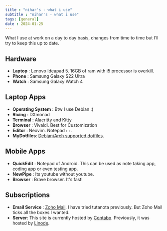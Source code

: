 ```yaml
---
title : "nihar's - what i use"
subtitle : "nihar's - what i use"
tags: [general]
date : 2024-01-25
---
```

            
What I use at work on a day to day basis, changes from time to time but I’ll try to keep this up to date.

## Hardware
* **Laptop**    :   Lenovo Ideapad 5. 16GB of ram with i5 processor is overkill.
* **Phone** :   Samsung Galaxy S22 Ultra
* **Watch** :   Samsung Galaxy Watch 4

## Laptop Apps
* **Operating System**  :   Btw I use Debian :) 
* **Ricing**    :   DXmonad
* **Terminal**  :   Alacritty and Kitty
* **Browser**   :   Vivaldi. Best for Customization 
* **Editor**    :   Neovim. Notepad++.
* **MyDotfiles**:   [Debian/Arch supported dotfiles](https://gitlab.com/niharokz/dotfile).

## Mobile Apps
* **QuickEdit** :   Notepad of Android. This can be used as note taking app, coding app or even testing app.
* **NewPipe**   :   Its youtube without youtube.
* **Browser**   :   Brave browser. It's fast!

## Subscriptions
* **Email Service** :   [Zoho Mail](https://go.zoho.com/4r5). I have tried tutanota previously. But Zoho Mail ticks all the boxes I wanted.
* **Server**: This site is currently hosted by [Contabo](https://contabo.com/). Previously, it was hosted by [Linode](https://www.linode.com/lp/refer/?r=3ca2cdc5c593c9aee9d47d9a962769cb72485382).